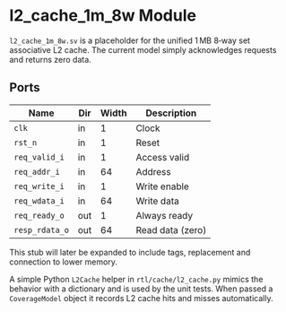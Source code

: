 # l2_cache_1m_8w Module

`l2_cache_1m_8w.sv` is a placeholder for the unified 1 MB 8‑way set associative
L2 cache. The current model simply acknowledges requests and returns zero data.

## Ports

| Name | Dir | Width | Description |
|------|-----|-------|-------------|
| `clk` | in | 1 | Clock |
| `rst_n` | in | 1 | Reset |
| `req_valid_i` | in | 1 | Access valid |
| `req_addr_i` | in | 64 | Address |
| `req_write_i` | in | 1 | Write enable |
| `req_wdata_i` | in | 64 | Write data |
| `req_ready_o` | out | 1 | Always ready |
| `resp_rdata_o` | out | 64 | Read data (zero) |

This stub will later be expanded to include tags, replacement and connection to
lower memory.

A simple Python `L2Cache` helper in `rtl/cache/l2_cache.py` mimics the
behavior with a dictionary and is used by the unit tests. When passed a
`CoverageModel` object it records L2 cache hits and misses automatically.
